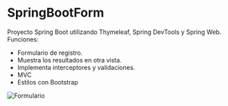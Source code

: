 # SpringBootForm
Proyecto Spring Boot utilizando
Thymeleaf, Spring DevTools y Spring Web.
Funciones:
- Formulario de registro.
- Muestra los resultados en otra vista.
- Implementa interceptores y validaciones.
- MVC
- Estilos con Bootstrap

![Formulario](https://user-images.githubusercontent.com/25979373/141300117-cad11aa8-02ac-4cf8-95b5-067203758b81.png)
